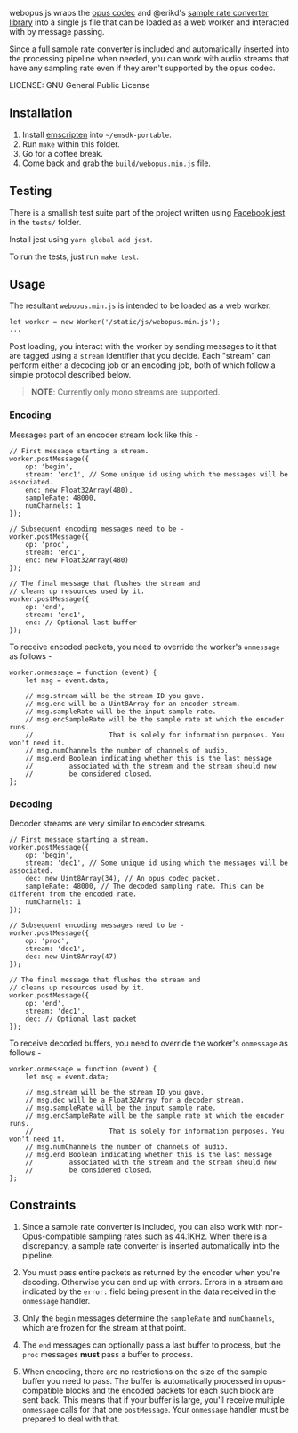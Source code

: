
webopus.js wraps the [opus codec][opus] and @erikd's [sample rate converter library][src] into
a single js file that can be loaded as a web worker and interacted with by
message passing. 

Since a full sample rate converter is included and automatically inserted into
the processing pipeline when needed, you can work with audio streams that have
any sampling rate even if they aren't supported by the opus codec.

LICENSE: GNU General Public License

## Installation

1. Install [emscripten][] into `~/emsdk-portable`.
2. Run `make` within this folder.
3. Go for a coffee break.
4. Come back and grab the `build/webopus.min.js` file.

[src]: https://github.com/erikd/libsamplerate
[opus]: http://opus-codec.org
[emscripten]: http://kripken.github.io/emscripten-site/

## Testing

There is a smallish test suite part of the project written using [Facebook jest][jest]
in the `tests/` folder.

Install jest using `yarn global add jest`.

To run the tests, just run `make test`.

[jest]: https://facebook.github.io/jest/

## Usage

The resultant `webopus.min.js` is intended to be loaded as a web worker.

```
let worker = new Worker('/static/js/webopus.min.js');
...
```

Post loading, you interact with the worker by sending messages to it
that are tagged using a `stream` identifier that you decide. Each "stream"
can perform either a decoding job or an encoding job, both of which
follow a simple protocol described below.

> **NOTE**: Currently only mono streams are supported.

### Encoding

Messages part of an encoder stream look like this -

```
// First message starting a stream.
worker.postMessage({
    op: 'begin',
    stream: 'enc1', // Some unique id using which the messages will be associated.
    enc: new Float32Array(480),
    sampleRate: 48000,
    numChannels: 1
});

// Subsequent encoding messages need to be -
worker.postMessage({
    op: 'proc',
    stream: 'enc1',
    enc: new Float32Array(480)
});

// The final message that flushes the stream and
// cleans up resources used by it.
worker.postMessage({
    op: 'end',
    stream: 'enc1',
    enc: // Optional last buffer
});
```

To receive encoded packets, you need to override the worker's `onmessage` as follows -

```
worker.onmessage = function (event) {
    let msg = event.data;

    // msg.stream will be the stream ID you gave.
    // msg.enc will be a Uint8Array for an encoder stream.
    // msg.sampleRate will be the input sample rate.
    // msg.encSampleRate will be the sample rate at which the encoder runs.
    //                   That is solely for information purposes. You won't need it.
    // msg.numChannels the number of channels of audio.
    // msg.end Boolean indicating whether this is the last message
    //         associated with the stream and the stream should now
    //         be considered closed.
};
```

### Decoding

Decoder streams are very similar to encoder streams.

```
// First message starting a stream.
worker.postMessage({
    op: 'begin',
    stream: 'dec1', // Some unique id using which the messages will be associated.
    dec: new Uint8Array(34), // An opus codec packet.
    sampleRate: 48000, // The decoded sampling rate. This can be different from the encoded rate.
    numChannels: 1
});

// Subsequent encoding messages need to be -
worker.postMessage({
    op: 'proc',
    stream: 'dec1',
    dec: new Uint8Array(47)
});

// The final message that flushes the stream and
// cleans up resources used by it.
worker.postMessage({
    op: 'end',
    stream: 'dec1',
    dec: // Optional last packet
});
```

To receive decoded buffers, you need to override the worker's `onmessage` as follows -

```
worker.onmessage = function (event) {
    let msg = event.data;

    // msg.stream will be the stream ID you gave.
    // msg.dec will be a Float32Array for a decoder stream.
    // msg.sampleRate will be the input sample rate.
    // msg.encSampleRate will be the sample rate at which the encoder runs.
    //                   That is solely for information purposes. You won't need it.
    // msg.numChannels the number of channels of audio.
    // msg.end Boolean indicating whether this is the last message
    //         associated with the stream and the stream should now
    //         be considered closed.
};
```

## Constraints

1. Since a sample rate converter is included, you can also work with
   non-Opus-compatible sampling rates such as 44.1KHz. When there is
   a discrepancy, a sample rate converter is inserted automatically
   into the pipeline.

2. You must pass entire packets as returned by the encoder when you're
   decoding. Otherwise you can end up with errors. Errors in a stream
   are indicated by the `error:` field being present in the data received
   in the `onmessage` handler.

3. Only the `begin` messages determine the `sampleRate` and `numChannels`,
   which are frozen for the stream at that point.

4. The `end` messages can optionally pass a last buffer to process,
   but the `proc` messages **must** pass a buffer to process.

5. When encoding, there are no restrictions on the size of the sample
   buffer you need to pass. The buffer is automatically processed in
   opus-compatible blocks and the encoded packets for each such
   block are sent back. This means that if your buffer is large,
   you'll receive multiple `onmessage` calls for that one `postMessage`.
   Your `onmessage` handler must be prepared to deal with that.






